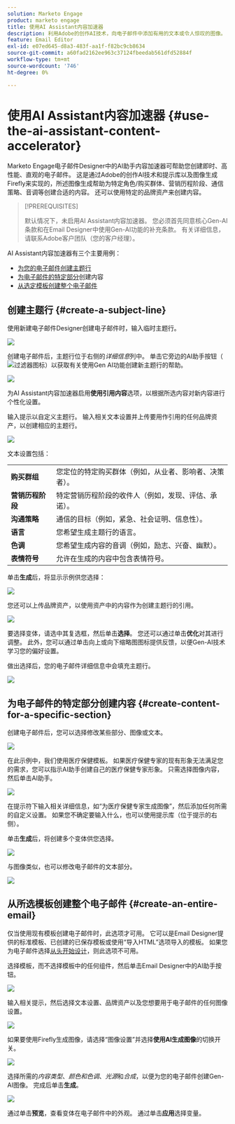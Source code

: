 ```yaml
---
solution: Marketo Engage
product: marketo engage
title: 使用AI Assistant内容加速器
description: 利用Adobe的创作AI技术，向电子邮件中添加有用的文本或令人惊叹的图像。
feature: Email Editor
exl-id: e07ed645-d8a3-483f-aa1f-f82bc9cb8634
source-git-commit: a60fad2162ee963c37124fbeedab561dfd52884f
workflow-type: tm+mt
source-wordcount: '746'
ht-degree: 0%

---
```


# 使用AI Assistant内容加速器 {#use-the-ai-assistant-content-accelerator}

Marketo Engage电子邮件Designer中的AI助手内容加速器可帮助您创建即时、高性能、直观的电子邮件。 这是通过Adobe的创作AI技术和提示库以及图像生成Firefly来实现的，所述图像生成帮助为特定角色/购买群体、营销历程阶段、通信策略、音调等创建合适的内容。 还可以使用特定的品牌资产来创建内容。

>[!PREREQUISITES]
>
>默认情况下，未启用AI Assistant内容加速器。 您必须首先同意核心Gen-AI条款和在Email Designer中使用Gen-AI功能的补充条款。 有关详细信息，请联系Adobe客户团队（您的客户经理）。

AI Assistant内容加速器有三个主要用例：

* [为您的电子邮件创建主题行](#create-a-subject-line)
* [为电子邮件的特定部分](#create-content-for-a-specific-section)创建内容
* [从选定模板创建整个电子邮件](#create-an-entire-email)

## 创建主题行 {#create-a-subject-line}

使用新建电子邮件Designer创建电子邮件时，输入临时主题行。

![](assets/use-the-ai-assistant-content-accelerator-1.png)

创建电子邮件后，主题行位于右侧的&#x200B;_详细信息_&#x200B;列中。 单击它旁边的AI助手按钮（![过滤器图标](assets/icon-ai-assistant.png)）以获取有关使用Gen AI功能创建新主题行的帮助。

![](assets/use-the-ai-assistant-content-accelerator-2.png)

为AI Assistant内容加速器启用&#x200B;**使用引用内容**&#x200B;选项，以根据所选内容对新内容进行个性化设置。

输入提示以自定义主题行。 输入相关文本设置并上传要用作引用的任何品牌资产，以创建相应的主题行。

![](assets/use-the-ai-assistant-content-accelerator-3.png)

文本设置包括：

<table><tbody>
  <tr>
    <td><b>购买群组</b></td>
    <td>您定位的特定购买群体（例如，从业者、影响者、决策者）。</td>
  </tr>
  <tr>
    <td><b>营销历程阶段</b></td>
    <td>特定营销历程阶段的收件人（例如，发现、评估、承诺）。</td>
  </tr>
  <tr>
    <td><b>沟通策略</b></td>
    <td>通信的目标（例如，紧急、社会证明、信息性）。</td>
  </tr>
  <tr>
    <td><b>语言</b></td>
    <td>您希望生成主题行的语言。</td>
  </tr>
  <tr>
    <td><b>色调</b></td>
    <td>您希望生成内容的音调（例如，励志、兴奋、幽默）。</td>
  </tr>
  <tr>
    <td><b>表情符号</b></td>
    <td>允许在生成的内容中包含表情符号。</td>
  </tr>
</tbody>
</table>

单击&#x200B;**生成**&#x200B;后，将显示示例供您选择：

![](assets/use-the-ai-assistant-content-accelerator-4.png)

您还可以上传品牌资产，以使用资产中的内容作为创建主题行的引用。

![](assets/use-the-ai-assistant-content-accelerator-5.png)

要选择变体，请选中其复选框，然后单击&#x200B;**选择**。 您还可以通过单击&#x200B;**优化**&#x200B;对其进行调整。 此外，您可以通过单击向上或向下缩略图图标提供反馈，以便Gen-AI技术学习您的偏好设置。

做出选择后，您的电子邮件详细信息中会填充主题行。

![](assets/use-the-ai-assistant-content-accelerator-6.png)

## 为电子邮件的特定部分创建内容 {#create-content-for-a-specific-section}

创建电子邮件后，您可以选择修改某些部分、图像或文本。

![](assets/use-the-ai-assistant-content-accelerator-7.png)

在此示例中，我们使用医疗保健模板。 如果医疗保健专家的现有形象无法满足您的需求，您可以指示AI助手创建自己的医疗保健专家形象。 只需选择图像内容，然后单击AI助手。

![](assets/use-the-ai-assistant-content-accelerator-8.png)

在提示符下输入相关详细信息，如“为医疗保健专家生成图像”，然后添加任何所需的自定义设置。 如果您不确定要输入什么，也可以使用提示库（位于提示的右侧）。

单击&#x200B;**生成**&#x200B;后，将创建多个变体供您选择。

![](assets/use-the-ai-assistant-content-accelerator-9.png)

与图像类似，也可以修改电子邮件的文本部分。

![](assets/use-the-ai-assistant-content-accelerator-10.png)

## 从所选模板创建整个电子邮件 {#create-an-entire-email}

仅当使用现有模板创建电子邮件时，此选项才可用。 它可以是Email Designer提供的标准模板、已创建的已保存模板或使用“导入HTML”选项导入的模板。 如果您为电子邮件选择[从头开始设计](/help/marketo/product-docs/email-marketing/email-designer/email-authoring.md#design-from-scratch)，则此选项不可用。

选择模板，而不选择模板中的任何组件，然后单击Email Designer中的AI助手按钮。

![](assets/use-the-ai-assistant-content-accelerator-11.png)

输入相关提示，然后选择文本设置、品牌资产以及您想要用于电子邮件的任何图像设置。

![](assets/use-the-ai-assistant-content-accelerator-12.png)

如果要使用Firefly生成图像，请选择“图像设置”并选择&#x200B;**使用AI生成图像**&#x200B;的切换开关。

![](assets/use-the-ai-assistant-content-accelerator-13.png)

选择所需的&#x200B;_内容类型_、_颜色和色调_、_光源_&#x200B;和&#x200B;_合成_，以便为您的电子邮件创建Gen-AI图像。 完成后单击&#x200B;**生成**。

![](assets/use-the-ai-assistant-content-accelerator-14.png)

通过单击&#x200B;**预览**，查看变体在电子邮件中的外观。 通过单击&#x200B;**应用**&#x200B;选择变量。
